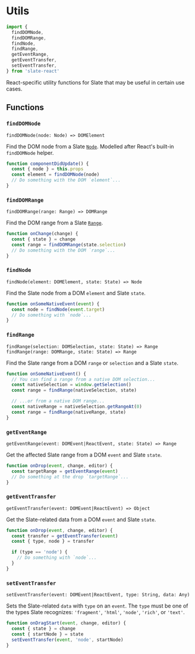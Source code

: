 
# Utils

```js
import { 
  findDOMNode,
  findDOMRange,
  findNode,
  findRange,
  getEventRange,
  getEventTransfer,
  setEventTransfer,
} from 'slate-react'
```

React-specific utility functions for Slate that may be useful in certain use cases.


## Functions

### `findDOMNode`
`findDOMNode(node: Node) => DOMElement`

Find the DOM node from a Slate [`Node`](../slate/node.md). Modelled after React's built-in `findDOMNode` helper.

```js
function componentDidUpdate() {
  const { node } = this.props
  const element = findDOMNode(node)
  // Do something with the DOM `element`...
}
```

### `findDOMRange`
`findDOMRange(range: Range) => DOMRange`

Find the DOM range from a Slate [`Range`](../slate/range.md).

```js 
function onChange(change) {
  const { state } = change
  const range = findDOMRange(state.selection)
  // Do something with the DOM `range`...
}
```

### `findNode`
`findNode(element: DOMElement, state: State) => Node`

Find the Slate node from a DOM `element` and Slate `state`.

```js
function onSomeNativeEvent(event) {
  const node = findNode(event.target)
  // Do something with `node`...
}
```

### `findRange`
`findRange(selection: DOMSelection, state: State) => Range`
`findRange(range: DOMRange, state: State) => Range`

Find the Slate range from a DOM `range` or `selection` and a Slate `state`.

```js
function onSomeNativeEvent() {
  // You can find a range from a native DOM selection...
  const nativeSelection = window.getSelection()
  const range = findRange(nativeSelection, state)

  // ...or from a native DOM range...
  const nativeRange = nativeSelection.getRangeAt(0)
  const range = findRange(nativeRange, state)
}
```

### `getEventRange`
`getEventRange(event: DOMEvent|ReactEvent, state: State) => Range`

Get the affected Slate range from a DOM `event` and Slate `state`.

```js
function onDrop(event, change, editor) {
  const targetRange = getEventRange(event)
  // Do something at the drop `targetRange`...
}
```

### `getEventTransfer`
`getEventTransfer(event: DOMEvent|ReactEvent) => Object`

Get the Slate-related data from a DOM `event` and Slate `state`.

```js
function onDrop(event, change, editor) {
  const transfer = getEventTransfer(event)
  const { type, node } = transfer

  if (type == 'node') {
    // Do something with `node`...
  }
}
```

### `setEventTransfer`
`setEventTransfer(event: DOMEvent|ReactEvent, type: String, data: Any)`

Sets the Slate-related `data` with `type` on an `event`. The `type` must be one of the types Slate recognizes: `'fragment'`, `'html'`, `'node'`, `'rich'`, or `'text'`.

```js
function onDragStart(event, change, editor) {
  const { state } = change
  const { startNode } = state
  setEventTransfer(event, 'node', startNode)
}
```

